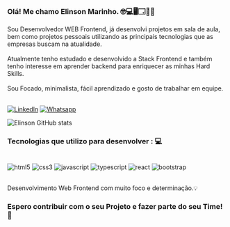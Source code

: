 

### Olá! Me chamo Elinson Marinho. 🤓💻🖥️🗔🛫💡

Sou Desenvolvedor WEB Frontend, já desenvolvi projetos em sala de aula, bem como projetos pessoais utilizando as principais tecnologias que as empresas buscam na atualidade.
<br><br>
Atualmente tenho estudado e desenvolvido a Stack Frontend e também tenho interesse em aprender backend para enriquecer as minhas Hard Skills.
<br><br>
Sou Focado, minimalista, fácil aprendizado e gosto de trabalhar em equipe.
<br><br>

[![Linkedln](https://img.shields.io/badge/LinkedIn-0077B5?style=for-the-badge&logo=linkedin&logoColor=white)](https://www.linkedin.com/in/elinson-a-marinho-a464387b)
[![Whatsapp](https://img.shields.io/badge/WhatsApp-25D366?style=for-the-badge&logo=whatsapp&logoColor=white)](https://wa.me/message/VJRXNROSSPK7P1)

![Elinson GitHub stats](https://github-readme-stats.vercel.app/api?username=ElinsonMarinho&show_icons=true&theme=dark)

### Tecnologias que utilizo para desenvolver : 💻

<div style="display: inline_block"><br/>
    <img align="center" alt="html5" src="https://img.shields.io/badge/HTML5-E34F26?style=for-the-badge&logo=html5&logoColor=white"/>
    <img align="center" alt="css3" src="https://img.shields.io/badge/CSS3-1572B6?style=for-the-badge&logo=css3&logoColor=white"/>
    <img align="center" alt="javascript" src="https://img.shields.io/badge/JavaScript-F7DF1E?style=for-the-badge&logo=javascript&logoColor=black"/>
    <img align="center" alt="typescript" src="https://img.shields.io/badge/TypeScript-007ACC?style=for-the-badge&logo=typescript&logoColor=white"/>
    <img align="center" alt="react" src="https://img.shields.io/badge/React-20232A?style=for-the-badge&logo=react&logoColor=61DAFB"/>
    <img align="center" alt="bootstrap" src="https://img.shields.io/badge/Bootstrap-563D7C?style=for-the-badge&logo=bootstrap&logoColor=white"/>
</div><br>

Desenvolvimento Web Frontend com muito foco e determinação.💡

### Espero contribuir com o seu Projeto e fazer parte do seu Time! 🚀

